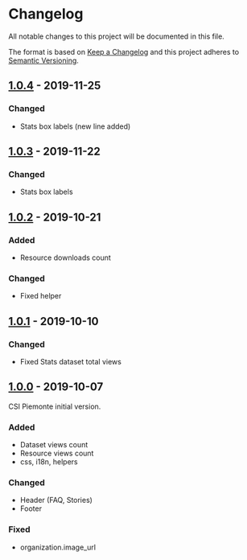 # Changelog
All notable changes to this project will be documented in this file.

The format is based on [Keep a Changelog](http://keepachangelog.com/en/1.0.0/)
and this project adheres to [Semantic Versioning](http://semver.org/spec/v2.0.0.html).

## [1.0.4](https://github.com/csipiemonte/ckanext-apertocomunetorinoit/compare/v1.0.3...v1.0.4) - 2019-11-25

### Changed
- Stats box labels (new line added)

## [1.0.3](https://github.com/csipiemonte/ckanext-apertocomunetorinoit/compare/v1.0.2...v1.0.3) - 2019-11-22

### Changed
- Stats box labels

## [1.0.2](https://github.com/csipiemonte/ckanext-apertocomunetorinoit/compare/v1.0.1...v1.0.2) - 2019-10-21

### Added
- Resource downloads count

### Changed
- Fixed helper

## [1.0.1](https://github.com/csipiemonte/ckanext-apertocomunetorinoit/compare/v1.0.0...v1.0.1) - 2019-10-10

### Changed
- Fixed Stats dataset total views

## [1.0.0](https://github.com/csipiemonte/ckanext-apertocomunetorinoit/releases/tag/v1.0.0) - 2019-10-07

CSI Piemonte initial version.

### Added
- Dataset views count
- Resource views count
- css, i18n, helpers

### Changed
- Header (FAQ, Stories)
- Footer

### Fixed
- organization.image_url
